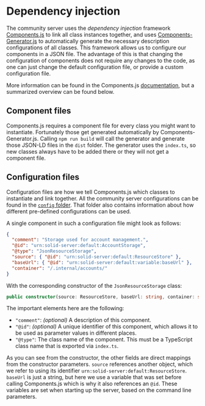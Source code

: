 # Dependency injection

The community server uses the _dependency injection_ framework
[Components.js](https://github.com/LinkedSoftwareDependencies/Components.js/)
to link all class instances together,
and uses [Components-Generator.js](https://github.com/LinkedSoftwareDependencies/Components-Generator.js)
to automatically generate the necessary description configurations of all classes.
This framework allows us to configure our components in a JSON file.
The advantage of this is that changing the configuration of components does not require any changes to the code,
as one can just change the default configuration file, or provide a custom configuration file.

More information can be found in the Components.js [documentation](https://componentsjs.readthedocs.io/),
but a summarized overview can be found below.

## Component files

Components.js requires a component file for every class you might want to instantiate.
Fortunately those get generated automatically by Components-Generator.js.
Calling `npm run build` will call the generator and generate those JSON-LD files in the `dist` folder.
The generator uses the `index.ts`, so new classes always have to be added there
or they will not get a component file.

## Configuration files

Configuration files are how we tell Components.js which classes to instantiate and link together.
All the community server configurations can be found in
the [`config` folder](https://github.com/CommunitySolidServer/CommunitySolidServer/tree/main/config/).
That folder also contains information about how different pre-defined configurations can be used.

A single component in such a configuration file might look as follows:

```json
{
  "comment": "Storage used for account management.",
  "@id": "urn:solid-server:default:AccountStorage",
  "@type": "JsonResourceStorage",
  "source": { "@id": "urn:solid-server:default:ResourceStore" },
  "baseUrl": { "@id": "urn:solid-server:default:variable:baseUrl" },
  "container": "/.internal/accounts/"
}
```

With the corresponding constructor of the `JsonResourceStorage` class:

```ts
public constructor(source: ResourceStore, baseUrl: string, container: string)
```

The important elements here are the following:

* `"comment"`: _(optional)_ A description of this component.
* `"@id"`: _(optional)_ A unique identifier of this component, which allows it to be used as parameter values in
    different places.
* `"@type"`: The class name of the component. This must be a TypeScript class name that is exported via `index.ts`.

As you can see from the constructor, the other fields are direct mappings from the constructor parameters.
`source` references another object, which we refer to using its identifier `urn:solid-server:default:ResourceStore`.
`baseUrl` is just a string, but here we use a variable that was set before calling Components.js
which is why it also references an `@id`.
These variables are set when starting up the server, based on the command line parameters.
